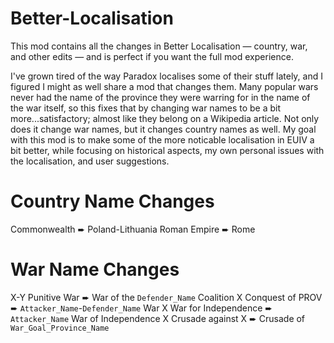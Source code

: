 # Better-Localisation

This mod contains all the changes in Better Localisation — country, war, and other edits — and is perfect if you want the full mod experience.

I've grown tired of the way Paradox localises some of their stuff lately, and I figured I might as well share a mod that changes them. Many popular wars never had the name of the province they were warring for in the name of the war itself, so this fixes that by changing war names to be a bit more...satisfactory; almost like they belong on a Wikipedia article. Not only does it change war names, but it changes country names as well. My goal with this mod is to make some of the more noticable localisation in EUIV a bit better, while focusing on historical aspects, my own personal issues with the localisation, and user suggestions.

# Country Name Changes

Commonwealth ➨ Poland-Lithuania
Roman Empire ➨ Rome

# War Name Changes 

X-Y Punitive War ➨ War of the `Defender_Name` Coalition
X Conquest of PROV ➨ `Attacker_Name`-`Defender_Name` War
X War for Independence ➨ `Attacker_Name` War of Independence
X Crusade against X ➨ Crusade of `War_Goal_Province_Name`
